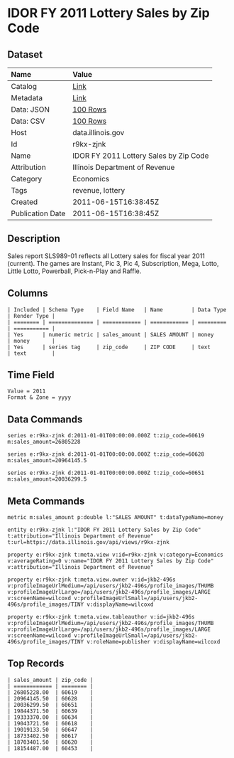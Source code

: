 # IDOR FY 2011 Lottery Sales by Zip Code

## Dataset

| Name | Value |
| :--- | :---- |
| Catalog | [Link](https://catalog.data.gov/dataset/idor-fy-2011-lottery-sales-by-zip-code-a8768) |
| Metadata | [Link](https://data.illinois.gov/api/views/r9kx-zjnk) |
| Data: JSON | [100 Rows](https://data.illinois.gov/api/views/r9kx-zjnk/rows.json?max_rows=100) |
| Data: CSV | [100 Rows](https://data.illinois.gov/api/views/r9kx-zjnk/rows.csv?max_rows=100) |
| Host | data.illinois.gov |
| Id | r9kx-zjnk |
| Name | IDOR FY 2011 Lottery Sales by Zip Code |
| Attribution | Illinois Department of Revenue |
| Category | Economics |
| Tags | revenue, lottery |
| Created | 2011-06-15T16:38:45Z |
| Publication Date | 2011-06-15T16:38:45Z |

## Description

Sales report SLS989-01 reflects all Lottery sales for fiscal year 2011 (current). The games are Instant, Pic 3, Pic 4, Subscription, Mega, Lotto, Little Lotto, Powerball, Pick-n-Play and Raffle.

## Columns

```ls
| Included | Schema Type    | Field Name   | Name         | Data Type | Render Type |
| ======== | ============== | ============ | ============ | ========= | =========== |
| Yes      | numeric metric | sales_amount | SALES AMOUNT | money     | money       |
| Yes      | series tag     | zip_code     | ZIP CODE     | text      | text        |
```

## Time Field

```ls
Value = 2011
Format & Zone = yyyy
```

## Data Commands

```ls
series e:r9kx-zjnk d:2011-01-01T00:00:00.000Z t:zip_code=60619 m:sales_amount=26805228

series e:r9kx-zjnk d:2011-01-01T00:00:00.000Z t:zip_code=60628 m:sales_amount=20964145.5

series e:r9kx-zjnk d:2011-01-01T00:00:00.000Z t:zip_code=60651 m:sales_amount=20036299.5
```

## Meta Commands

```ls
metric m:sales_amount p:double l:"SALES AMOUNT" t:dataTypeName=money

entity e:r9kx-zjnk l:"IDOR FY 2011 Lottery Sales by Zip Code" t:attribution="Illinois Department of Revenue" t:url=https://data.illinois.gov/api/views/r9kx-zjnk

property e:r9kx-zjnk t:meta.view v:id=r9kx-zjnk v:category=Economics v:averageRating=0 v:name="IDOR FY 2011 Lottery Sales by Zip Code" v:attribution="Illinois Department of Revenue"

property e:r9kx-zjnk t:meta.view.owner v:id=jkb2-496s v:profileImageUrlMedium=/api/users/jkb2-496s/profile_images/THUMB v:profileImageUrlLarge=/api/users/jkb2-496s/profile_images/LARGE v:screenName=wilcoxd v:profileImageUrlSmall=/api/users/jkb2-496s/profile_images/TINY v:displayName=wilcoxd

property e:r9kx-zjnk t:meta.view.tableauthor v:id=jkb2-496s v:profileImageUrlMedium=/api/users/jkb2-496s/profile_images/THUMB v:profileImageUrlLarge=/api/users/jkb2-496s/profile_images/LARGE v:screenName=wilcoxd v:profileImageUrlSmall=/api/users/jkb2-496s/profile_images/TINY v:roleName=publisher v:displayName=wilcoxd
```

## Top Records

```ls
| sales_amount | zip_code | 
| ============ | ======== | 
| 26805228.00  | 60619    | 
| 20964145.50  | 60628    | 
| 20036299.50  | 60651    | 
| 19844371.50  | 60639    | 
| 19333370.00  | 60634    | 
| 19043721.50  | 60618    | 
| 19019133.50  | 60647    | 
| 18733402.50  | 60617    | 
| 18703401.50  | 60620    | 
| 18154487.00  | 60453    | 
```